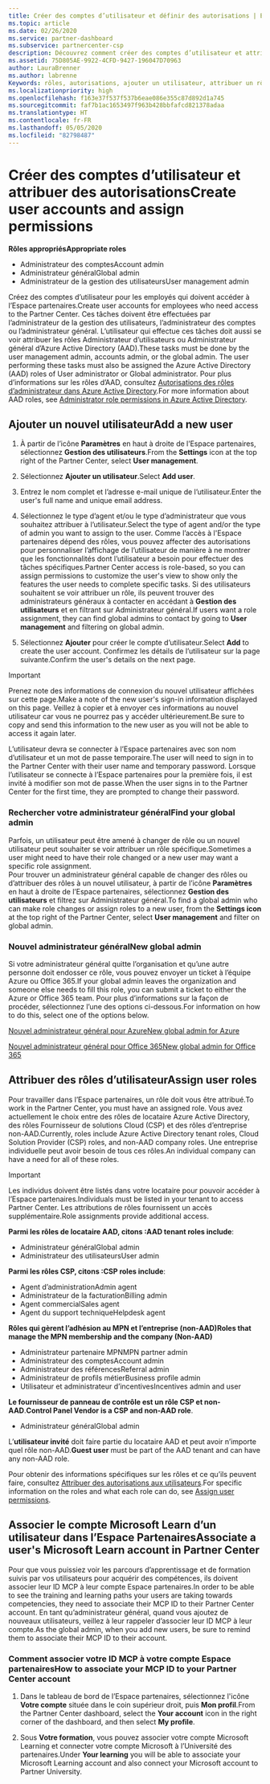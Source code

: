 ```yaml
---
title: Créer des comptes d’utilisateur et définir des autorisations | Espace partenaires
ms.topic: article
ms.date: 02/26/2020
ms.service: partner-dashboard
ms.subservice: partnercenter-csp
description: Découvrez comment créer des comptes d’utilisateur et attribuer des rôles dans l’Espace partenaires pour chaque employé qui a besoin d’un accès. Les utilisateurs disposant de privilèges d’administrateur différents peuvent le faire.
ms.assetid: 75D805AE-9922-4CFD-9427-196047D70963
author: LauraBrenner
ms.author: labrenne
Keywords: rôles, autorisations, ajouter un utilisateur, attribuer un rôle, administrateur, admin, agent
ms.localizationpriority: high
ms.openlocfilehash: f163e37f537f537b6eae086e355c87d892d1a745
ms.sourcegitcommit: faf7b1ac1653497f963b428bbfafcd821378adaa
ms.translationtype: HT
ms.contentlocale: fr-FR
ms.lasthandoff: 05/05/2020
ms.locfileid: "82798487"
---
```

# <a name="create-user-accounts-and-assign-permissions"></a><span data-ttu-id="94acd-105">Créer des comptes d’utilisateur et attribuer des autorisations</span><span class="sxs-lookup"><span data-stu-id="94acd-105">Create user accounts and assign permissions</span></span>

<span data-ttu-id="94acd-106">**Rôles appropriés**</span><span class="sxs-lookup"><span data-stu-id="94acd-106">**Appropriate roles**</span></span>

- <span data-ttu-id="94acd-107">Administrateur des comptes</span><span class="sxs-lookup"><span data-stu-id="94acd-107">Account admin</span></span>
- <span data-ttu-id="94acd-108">Administrateur général</span><span class="sxs-lookup"><span data-stu-id="94acd-108">Global admin</span></span>
- <span data-ttu-id="94acd-109">Administrateur de la gestion des utilisateurs</span><span class="sxs-lookup"><span data-stu-id="94acd-109">User management admin</span></span>

<span data-ttu-id="94acd-110">Créez des comptes d’utilisateur pour les employés qui doivent accéder à l’Espace partenaires.</span><span class="sxs-lookup"><span data-stu-id="94acd-110">Create user accounts for employees who need access to the Partner Center.</span></span> <span data-ttu-id="94acd-111">Ces tâches doivent être effectuées par l’administrateur de la gestion des utilisateurs, l’administrateur des comptes ou l’administrateur général. L’utilisateur qui effectue ces tâches doit aussi se voir attribuer les rôles Administrateur d’utilisateurs ou Administrateur général d’Azure Active Directory (AAD).</span><span class="sxs-lookup"><span data-stu-id="94acd-111">These tasks must be done by the user management admin, accounts admin, or the global admin. The user performing these tasks must also be assigned the Azure Active Directory (AAD) roles of User administrator or Global administrator.</span></span> <span data-ttu-id="94acd-112">Pour plus d’informations sur les rôles d’AAD, consultez [Autorisations des rôles d’administrateur dans Azure Active Directory](https://docs.microsoft.com/azure/active-directory/users-groups-roles/directory-assign-admin-roles).</span><span class="sxs-lookup"><span data-stu-id="94acd-112">For more information about AAD roles, see [Administrator role permissions in Azure Active Directory](https://docs.microsoft.com/azure/active-directory/users-groups-roles/directory-assign-admin-roles).</span></span>


## <a name="add-a-new-user"></a><span data-ttu-id="94acd-113">Ajouter un nouvel utilisateur</span><span class="sxs-lookup"><span data-stu-id="94acd-113">Add a new user</span></span>

1. <span data-ttu-id="94acd-114">À partir de l’icône **Paramètres** en haut à droite de l’Espace partenaires, sélectionnez **Gestion des utilisateurs**.</span><span class="sxs-lookup"><span data-stu-id="94acd-114">From the **Settings** icon at the top right of the Partner Center, select **User management**.</span></span>

2. <span data-ttu-id="94acd-115">Sélectionnez **Ajouter un utilisateur**.</span><span class="sxs-lookup"><span data-stu-id="94acd-115">Select **Add user**.</span></span>

3. <span data-ttu-id="94acd-116">Entrez le nom complet et l’adresse e-mail unique de l’utilisateur.</span><span class="sxs-lookup"><span data-stu-id="94acd-116">Enter the user's full name and unique email address.</span></span>

4. <span data-ttu-id="94acd-117">Sélectionnez le type d’agent et/ou le type d’administrateur que vous souhaitez attribuer à l’utilisateur.</span><span class="sxs-lookup"><span data-stu-id="94acd-117">Select the type of agent and/or the type of admin you want to assign to the user.</span></span> <span data-ttu-id="94acd-118">Comme l’accès à l'Espace partenaires dépend des rôles, vous pouvez affecter des autorisations pour personnaliser l’affichage de l’utilisateur de manière à ne montrer que les fonctionnalités dont l’utilisateur a besoin pour effectuer des tâches spécifiques.</span><span class="sxs-lookup"><span data-stu-id="94acd-118">Partner Center access is role-based, so you can assign permissions to customize the user's view to show only the features the user needs to complete specific tasks.</span></span>  <span data-ttu-id="94acd-119">Si des utilisateurs souhaitent se voir attribuer un rôle, ils peuvent trouver des administrateurs généraux à contacter en accédant à **Gestion des utilisateurs** et en filtrant sur Administrateur général.</span><span class="sxs-lookup"><span data-stu-id="94acd-119">If users want a role assignment, they can find global admins to contact by going to **User management** and filtering on global admin.</span></span>

5. <span data-ttu-id="94acd-120">Sélectionnez **Ajouter** pour créer le compte d’utilisateur.</span><span class="sxs-lookup"><span data-stu-id="94acd-120">Select **Add** to create the user account.</span></span> <span data-ttu-id="94acd-121">Confirmez les détails de l’utilisateur sur la page suivante.</span><span class="sxs-lookup"><span data-stu-id="94acd-121">Confirm the user's details on the next page.</span></span>

> [!IMPORTANT]  
> <span data-ttu-id="94acd-122">Prenez note des informations de connexion du nouvel utilisateur affichées sur cette page.</span><span class="sxs-lookup"><span data-stu-id="94acd-122">Make a note of the new user's sign-in information displayed on this page.</span></span> <span data-ttu-id="94acd-123">Veillez à copier et à envoyer ces informations au nouvel utilisateur car vous ne pourrez pas y accéder ultérieurement.</span><span class="sxs-lookup"><span data-stu-id="94acd-123">Be sure to copy and send this information to the new user as you will not be able to access it again later.</span></span> 


<span data-ttu-id="94acd-124">L’utilisateur devra se connecter à l’Espace partenaires avec son nom d’utilisateur et un mot de passe temporaire.</span><span class="sxs-lookup"><span data-stu-id="94acd-124">The user will need to sign in to the Partner Center with their user name and temporary password.</span></span> <span data-ttu-id="94acd-125">Lorsque l’utilisateur se connecte à l’Espace partenaires pour la première fois, il est invité à modifier son mot de passe.</span><span class="sxs-lookup"><span data-stu-id="94acd-125">When the user signs in to the Partner Center for the first time, they are prompted to change their password.</span></span> 


### <a name="find-your-global-admin"></a><span data-ttu-id="94acd-126">Rechercher votre administrateur général</span><span class="sxs-lookup"><span data-stu-id="94acd-126">Find your global admin</span></span>

<span data-ttu-id="94acd-127">Parfois, un utilisateur peut être amené à changer de rôle ou un nouvel utilisateur peut souhaiter se voir attribuer un rôle spécifique.</span><span class="sxs-lookup"><span data-stu-id="94acd-127">Sometimes a user might need to have their role changed or a new user may want a specific role assignment.</span></span>  
<span data-ttu-id="94acd-128">Pour trouver un administrateur général capable de changer des rôles ou d’attribuer des rôles à un nouvel utilisateur, à partir de l’icône **Paramètres** en haut à droite de l’Espace partenaires, sélectionnez **Gestion des utilisateurs** et filtrez sur Administrateur général.</span><span class="sxs-lookup"><span data-stu-id="94acd-128">To find a global admin who can make role changes or assign roles to a new user, from the **Settings icon** at the top right of the Partner Center, select **User management** and filter on global admin.</span></span> 


### <a name="new-global-admin"></a><span data-ttu-id="94acd-129">Nouvel administrateur général</span><span class="sxs-lookup"><span data-stu-id="94acd-129">New global admin</span></span>

<span data-ttu-id="94acd-130">Si votre administrateur général quitte l’organisation et qu’une autre personne doit endosser ce rôle, vous pouvez envoyer un ticket à l’équipe Azure ou Office 365.</span><span class="sxs-lookup"><span data-stu-id="94acd-130">If your global admin leaves the organization and someone else needs to fill this role, you can submit a ticket to either the Azure or Office 365 team.</span></span> <span data-ttu-id="94acd-131">Pour plus d’informations sur la façon de procéder, sélectionnez l’une des options ci-dessous.</span><span class="sxs-lookup"><span data-stu-id="94acd-131">For information on how to do this, select one of the options below.</span></span>

[<span data-ttu-id="94acd-132">Nouvel administrateur général pour Azure</span><span class="sxs-lookup"><span data-stu-id="94acd-132">New global admin for Azure</span></span>](https://support.microsoft.com/help/4505981/what-to-do-if-the-only-admin-for-your-mpn-program-has-left-the-company)

[<span data-ttu-id="94acd-133">Nouvel administrateur général pour Office 365</span><span class="sxs-lookup"><span data-stu-id="94acd-133">New global admin for Office 365</span></span>](https://admin.microsoft.com/)


## <a name="assign-user-roles"></a><span data-ttu-id="94acd-134">Attribuer des rôles d’utilisateur</span><span class="sxs-lookup"><span data-stu-id="94acd-134">Assign user roles</span></span>

<span data-ttu-id="94acd-135">Pour travailler dans l’Espace partenaires, un rôle doit vous être attribué.</span><span class="sxs-lookup"><span data-stu-id="94acd-135">To work in the Partner Center, you must have an assigned role.</span></span>  <span data-ttu-id="94acd-136">Vous avez actuellement le choix entre des rôles de locataire Azure Active Directory, des rôles Fournisseur de solutions Cloud (CSP) et des rôles d’entreprise non-AAD.</span><span class="sxs-lookup"><span data-stu-id="94acd-136">Currently, roles include Azure Active Directory tenant roles, Cloud Solution Provider (CSP) roles, and non-AAD company roles.</span></span> <span data-ttu-id="94acd-137">Une entreprise individuelle peut avoir besoin de tous ces rôles.</span><span class="sxs-lookup"><span data-stu-id="94acd-137">An individual company can have a need for all of these roles.</span></span>

>[!Important]
><span data-ttu-id="94acd-138">Les individus doivent être listés dans votre locataire pour pouvoir accéder à l’Espace partenaires.</span><span class="sxs-lookup"><span data-stu-id="94acd-138">Individuals must be listed in your tenant to access Partner Center.</span></span> <span data-ttu-id="94acd-139">Les attributions de rôles fournissent un accès supplémentaire.</span><span class="sxs-lookup"><span data-stu-id="94acd-139">Role assignments provide additional access.</span></span>


<span data-ttu-id="94acd-140">**Parmi les rôles de locataire AAD, citons :**</span><span class="sxs-lookup"><span data-stu-id="94acd-140">**AAD tenant roles include**:</span></span>
- <span data-ttu-id="94acd-141">Administrateur général</span><span class="sxs-lookup"><span data-stu-id="94acd-141">Global admin</span></span>
- <span data-ttu-id="94acd-142">Administrateur des utilisateurs</span><span class="sxs-lookup"><span data-stu-id="94acd-142">User admin</span></span>

<span data-ttu-id="94acd-143">**Parmi les rôles CSP, citons :**</span><span class="sxs-lookup"><span data-stu-id="94acd-143">**CSP roles include**:</span></span>
- <span data-ttu-id="94acd-144">Agent d’administration</span><span class="sxs-lookup"><span data-stu-id="94acd-144">Admin agent</span></span>
- <span data-ttu-id="94acd-145">Administrateur de la facturation</span><span class="sxs-lookup"><span data-stu-id="94acd-145">Billing admin</span></span>
- <span data-ttu-id="94acd-146">Agent commercial</span><span class="sxs-lookup"><span data-stu-id="94acd-146">Sales agent</span></span>
- <span data-ttu-id="94acd-147">Agent du support technique</span><span class="sxs-lookup"><span data-stu-id="94acd-147">Helpdesk agent</span></span>

<span data-ttu-id="94acd-148">**Rôles qui gèrent l’adhésion au MPN et l’entreprise (non-AAD)**</span><span class="sxs-lookup"><span data-stu-id="94acd-148">**Roles that manage the MPN membership and the company (Non-AAD)**</span></span>
- <span data-ttu-id="94acd-149">Administrateur partenaire MPN</span><span class="sxs-lookup"><span data-stu-id="94acd-149">MPN partner admin</span></span>
- <span data-ttu-id="94acd-150">Administrateur des comptes</span><span class="sxs-lookup"><span data-stu-id="94acd-150">Account admin</span></span>
- <span data-ttu-id="94acd-151">Administrateur des références</span><span class="sxs-lookup"><span data-stu-id="94acd-151">Referral admin</span></span>
- <span data-ttu-id="94acd-152">Administrateur de profils métier</span><span class="sxs-lookup"><span data-stu-id="94acd-152">Business profile admin</span></span>
- <span data-ttu-id="94acd-153">Utilisateur et administrateur d’incentives</span><span class="sxs-lookup"><span data-stu-id="94acd-153">Incentives admin and user</span></span>

<span data-ttu-id="94acd-154">**Le fournisseur de panneau de contrôle est un rôle CSP et non-AAD**.</span><span class="sxs-lookup"><span data-stu-id="94acd-154">**Control Panel Vendor is a CSP and non-AAD role**.</span></span>
- <span data-ttu-id="94acd-155">Administrateur général</span><span class="sxs-lookup"><span data-stu-id="94acd-155">Global admin</span></span>

<span data-ttu-id="94acd-156">L’**utilisateur invité** doit faire partie du locataire AAD et peut avoir n’importe quel rôle non-AAD.</span><span class="sxs-lookup"><span data-stu-id="94acd-156">**Guest user** must be part of the AAD tenant and can have any non-AAD role.</span></span>

<span data-ttu-id="94acd-157">Pour obtenir des informations spécifiques sur les rôles et ce qu’ils peuvent faire, consultez [Attribuer des autorisations aux utilisateurs](permissions-overview.md).</span><span class="sxs-lookup"><span data-stu-id="94acd-157">For specific information on the roles and what each role can do, see [Assign user permissions](permissions-overview.md).</span></span>

## <a name="associate-a-users-microsoft-learn-account-in-partner-center"></a><span data-ttu-id="94acd-158">Associer le compte Microsoft Learn d’un utilisateur dans l’Espace Partenaires</span><span class="sxs-lookup"><span data-stu-id="94acd-158">Associate a user's Microsoft Learn account in Partner Center</span></span>

<span data-ttu-id="94acd-159">Pour que vous puissiez voir les parcours d’apprentissage et de formation suivis par vos utilisateurs pour acquérir des compétences, ils doivent associer leur ID MCP à leur compte Espace partenaires.</span><span class="sxs-lookup"><span data-stu-id="94acd-159">In order to be able to see the training and learning paths your users are taking towards competencies, they need to associate their MCP ID to their Partner Center account.</span></span> <span data-ttu-id="94acd-160">En tant qu’administrateur général, quand vous ajoutez de nouveaux utilisateurs, veillez à leur rappeler d’associer leur ID MCP à leur compte.</span><span class="sxs-lookup"><span data-stu-id="94acd-160">As the global admin, when you add new users, be sure to remind them to associate their MCP ID to their account.</span></span> 

### <a name="how-to-associate-your-mcp-id-to-your-partner-center-account"></a><span data-ttu-id="94acd-161">Comment associer votre ID MCP à votre compte Espace partenaires</span><span class="sxs-lookup"><span data-stu-id="94acd-161">How to associate your MCP ID to your Partner Center account</span></span>

1. <span data-ttu-id="94acd-162">Dans le tableau de bord de l’Espace partenaires, sélectionnez l'icône **Votre compte** située dans le coin supérieur droit, puis **Mon profil**.</span><span class="sxs-lookup"><span data-stu-id="94acd-162">From the Partner Center dashboard, select the **Your account** icon in the right corner of the dashboard, and then select **My profile**.</span></span>

2. <span data-ttu-id="94acd-163">Sous **Votre formation**, vous pouvez associer votre compte Microsoft Learning et connecter votre compte Microsoft à l’Université des partenaires.</span><span class="sxs-lookup"><span data-stu-id="94acd-163">Under **Your learning** you will be able to associate your Microsoft Learning account and also connect your Microsoft account to Partner University.</span></span>







